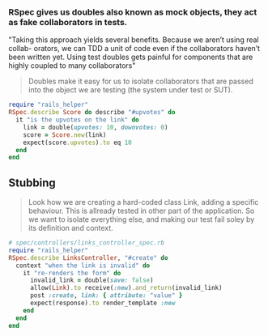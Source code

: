 ### RSpec gives us doubles also known as mock objects, they act as fake collaborators in tests.

"Taking this approach yields several benefits. Because we aren’t using real collab- orators, we can TDD a unit of code even if the collaborators haven’t been written yet.
Using test doubles gets painful for components that are highly coupled to many collaborators"


> Doubles make it easy for us to isolate collaborators that are passed into the object we are testing (the system under test or SUT). 

```ruby
require "rails_helper"
RSpec.describe Score do describe "#upvotes" do
  it "is the upvotes on the link" do
    link = double(upvotes: 10, downvotes: 0)
    score = Score.new(link)
    expect(score.upvotes).to eq 10
  end
end
```

## Stubbing
> Look how we are creating a hard-coded class Link, adding a specific behaviour. This is allready tested in other part of the application. So we want to isolate everything else, and making our test fail soley by its definition and context.
```ruby
# spec/controllers/links_controller_spec.rb
require "rails_helper"
RSpec.describe LinksController, "#create" do 
  context "when the link is invalid" do
    it "re-renders the form" do
      invalid_link = double(save: false)
      allow(Link).to receive(:new).and_return(invalid_link)
      post :create, link: { attribute: "value" }
      expect(response).to render_template :new 
    end
  end 
end
```

